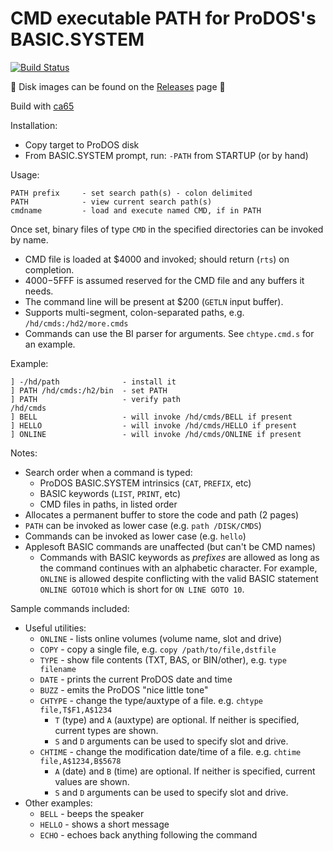 # CMD executable PATH for ProDOS's BASIC.SYSTEM

[![Build Status](https://travis-ci.org/a2stuff/prodos-path.svg?branch=master)](https://travis-ci.org/a2stuff/prodos-path)

💾 Disk images can be found on the [Releases](https://github.com/a2stuff/prodos-path/releases) page 💾

Build with [ca65](https://cc65.github.io/doc/ca65.html)

Installation:
* Copy target to ProDOS disk
* From BASIC.SYSTEM prompt, run: `-PATH` from STARTUP (or by hand)

Usage:
```
PATH prefix     - set search path(s) - colon delimited
PATH            - view current search path(s)
cmdname         - load and execute named CMD, if in PATH
```

Once set, binary files of type `CMD` in the specified directories can be invoked by name.
* CMD file is loaded at $4000 and invoked; should return (`rts`) on completion.
* $4000-$5FFF is assumed reserved for the CMD file and any buffers it needs.
* The command line will be present at $200 (`GETLN` input buffer).
* Supports multi-segment, colon-separated paths, e.g. `/hd/cmds:/hd2/more.cmds`
* Commands can use the BI parser for arguments. See `chtype.cmd.s` for an example.

Example:
```
] -/hd/path              - install it
] PATH /hd/cmds:/h2/bin  - set PATH
] PATH                   - verify path
/hd/cmds
] BELL                   - will invoke /hd/cmds/BELL if present
] HELLO                  - will invoke /hd/cmds/HELLO if present
] ONLINE                 - will invoke /hd/cmds/ONLINE if present
```

Notes:
* Search order when a command is typed:
   * ProDOS BASIC.SYSTEM intrinsics (`CAT`, `PREFIX`, etc)
   * BASIC keywords (`LIST`, `PRINT`, etc)
   * CMD files in paths, in listed order
* Allocates a permanent buffer to store the code and path (2 pages)
* `PATH` can be invoked as lower case (e.g. `path /DISK/CMDS`)
* Commands can be invoked as lower case (e.g. `hello`)
* Applesoft BASIC commands are unaffected (but can't be CMD names)
   * Commands with BASIC keywords as _prefixes_ are allowed as long as the command continues with an alphabetic character. For example, `ONLINE` is allowed despite conflicting with the valid BASIC statement `ONLINE GOTO10` which is short for `ON LINE GOTO 10`.

Sample commands included:
* Useful utilities:
    * `ONLINE` - lists online volumes (volume name, slot and drive)
    * `COPY` - copy a single file, e.g. `copy /path/to/file,dstfile`
    * `TYPE` - show file contents (TXT, BAS, or BIN/other), e.g. `type filename`
    * `DATE` - prints the current ProDOS date and time
    * `BUZZ` - emits the ProDOS "nice little tone"
    * `CHTYPE` - change the type/auxtype of a file. e.g. `chtype file,T$F1,A$1234`
        * `T` (type) and `A` (auxtype) are optional. If neither is specified, current types are shown.
        * `S` and `D` arguments can be used to specify slot and drive.
    * `CHTIME` - change the modification date/time of a file. e.g. `chtime file,A$1234,B$5678`
        * `A` (date) and `B` (time) are optional. If neither is specified, current values are shown.
        * `S` and `D` arguments can be used to specify slot and drive.
* Other examples:
    * `BELL` - beeps the speaker
    * `HELLO` - shows a short message
    * `ECHO` - echoes back anything following the command
